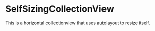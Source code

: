 # SelfSizingCollectionView
 This is a horizontal collectionview that uses autolayout to resize itself. 
